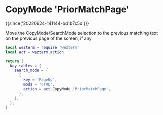 # CopyMode 'PriorMatchPage'

{{since('20220624-141144-bd1b7c5d')}}

Move the CopyMode/SearchMode selection to the previous matching text on the previous page of the screen, if any.

```lua
local wezterm = require 'wezterm'
local act = wezterm.action

return {
  key_tables = {
    search_mode = {
      {
        key = 'PageUp',
        mods = 'CTRL',
        action = act.CopyMode 'PriorMatchPage',
      },
    },
  },
}
```

